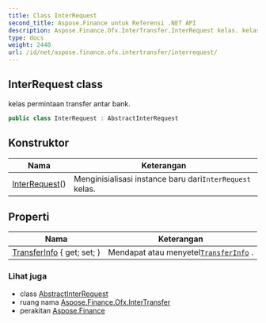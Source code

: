 ```yaml
---
title: Class InterRequest
second_title: Aspose.Finance untuk Referensi .NET API
description: Aspose.Finance.Ofx.InterTransfer.InterRequest kelas. kelas permintaan transfer antar bank.
type: docs
weight: 2440
url: /id/net/aspose.finance.ofx.intertransfer/interrequest/
---
```

## InterRequest class

kelas permintaan transfer antar bank.

```csharp
public class InterRequest : AbstractInterRequest
```

## Konstruktor

| Nama | Keterangan |
| --- | --- |
| [InterRequest](interrequest/)() | Menginisialisasi instance baru dari`InterRequest` kelas. |

## Properti

| Nama | Keterangan |
| --- | --- |
| [TransferInfo](../../aspose.finance.ofx.intertransfer/interrequest/transferinfo/) { get; set; } | Mendapat atau menyetel[`TransferInfo`](./transferinfo/) . |

### Lihat juga

* class [AbstractInterRequest](../abstractinterrequest/)
* ruang nama [Aspose.Finance.Ofx.InterTransfer](../../aspose.finance.ofx.intertransfer/)
* perakitan [Aspose.Finance](../../)


